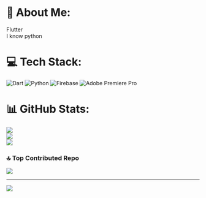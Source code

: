 # 💫 About Me:
Flutter<br>I know python


# 💻 Tech Stack:
![Dart](https://img.shields.io/badge/dart-%230175C2.svg?style=for-the-badge&logo=dart&logoColor=white) ![Python](https://img.shields.io/badge/python-3670A0?style=for-the-badge&logo=python&logoColor=ffdd54) ![Firebase](https://img.shields.io/badge/firebase-%23039BE5.svg?style=for-the-badge&logo=firebase) ![Adobe Premiere Pro](https://img.shields.io/badge/Adobe%20Premiere%20Pro-9999FF.svg?style=for-the-badge&logo=Adobe%20Premiere%20Pro&logoColor=white)
# 📊 GitHub Stats:
![](https://github-readme-stats.vercel.app/api?username=Adhokshajan&theme=dark&hide_border=false&include_all_commits=false&count_private=false)<br/>
![](https://github-readme-streak-stats.herokuapp.com/?user=Adhokshajan&theme=dark&hide_border=false)<br/>
![](https://github-readme-stats.vercel.app/api/top-langs/?username=Adhokshajan&theme=dark&hide_border=false&include_all_commits=false&count_private=false&layout=compact)

### 🔝 Top Contributed Repo
![](https://github-contributor-stats.vercel.app/api?username=Adhokshajan&limit=5&theme=dark&combine_all_yearly_contributions=true)

---
[![](https://visitcount.itsvg.in/api?id=Adhokshajan&icon=0&color=0)](https://visitcount.itsvg.in)

<!-- Proudly created with GPRM ( https://gprm.itsvg.in ) -->
